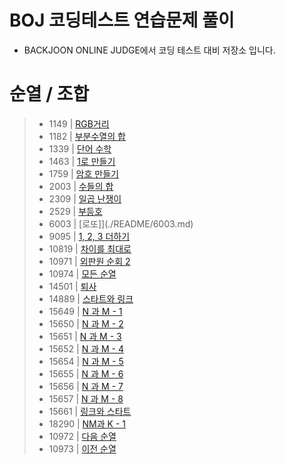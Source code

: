 # BOJ 코딩테스트 연습문제 풀이

- BACKJOON ONLINE JUDGE에서 코딩 테스트 대비 저장소 입니다.

# 순열 / 조합

> - 1149 | [RGB거리](./README/1149.md)
> - 1182 | [부분수열의 합](./README/1182.md)
> - 1339 | [단어 수학](./README/1339.md)
> - 1463 | [1로 만들기](./README/1463.md)
> - 1759 | [암호 만들기](./README/1759.md)
> - 2003 | [수들의 합](./README/2003.md)
> - 2309 | [일곱 난쟁이](./README/2309.md)
> - 2529 | [부등호](./README/2529.md)
> - 6003 | [로또]](./README/6003.md)
> - 9095 | [1, 2, 3 더하기](./README/9095.md)
> - 10819 | [차이를 최대로](./README/10819.md)
> - 10971 | [외판원 순회 2](./README/10971.md)
> - 10974 | [모든 순열](./README/10974.md)
> - 14501 | [퇴사](./README/14501.md)
> - 14889 | [스타트와 링크](./README/14889.md)
> - 15649 | [N 과 M - 1](./README/15649.md)
> - 15650 | [N 과 M - 2](./README/15650.md)
> - 15651 | [N 과 M - 3](./README/15651.md)
> - 15652 | [N 과 M - 4](./README/15652.md)
> - 15654 | [N 과 M - 5](./README/15654.md)
> - 15655 | [N 과 M - 6](./README/15655.md)
> - 15656 | [N 과 M - 7](./README/15656.md)
> - 15657 | [N 과 M - 8](./README/15657.md)
> - 15661 | [링크와 스타트](./README/15661.md)
> - 18290 | [NM과 K - 1](./README/18290.md)
> - 10972 | [다음 순열](./README/10972.md)
> - 10973 | [이전 순열](./README/10973.md)
